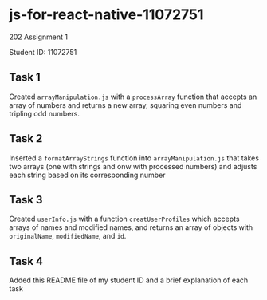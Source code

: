 # js-for-react-native-11072751
202 Assignment 1

Student ID: 11072751

## Task 1 
Created `arrayManipulation.js` with a `processArray` function that accepts an array of numbers and returns a new array, squaring even numbers and tripling odd numbers. 

## Task 2
Inserted a `formatArrayStrings` function into `arrayManipulation.js` that takes two arrays (one with strings and onw with processed numbers) and adjusts each string based on its corresponding number 

## Task 3
Created `userInfo.js` with a function `creatUserProfiles` which accepts arrays of names and modified names, and returns an array of objects with `originalName`, `modifiedName`, and `id`.

## Task 4
Added this README file of my student ID and a brief explanation of each task

